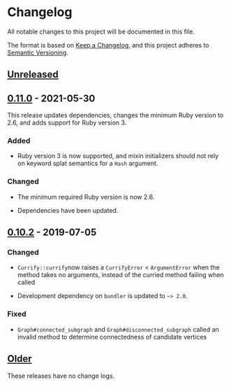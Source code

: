 # Changelog

All notable changes to this project will be documented in this file.

The format is based on [Keep a Changelog](https://keepachangelog.com/en/1.0.0/), and this project adheres to [Semantic Versioning](https://semver.org/spec/v2.0.0.html).

## [Unreleased]


## [0.11.0] - 2021-05-30

This release updates dependencies, changes the minimum Ruby version to 2.6, and adds support for Ruby version 3.

### Added

- Ruby version 3 is now supported, and mixin initializers should not rely on keyword splat semantics for a `Hash` argument.

### Changed

- The minimum required Ruby version is now 2.6.

- Dependencies have been updated.


## [0.10.2] - 2019-07-05

### Changed

- `Currify::currify`now raises a `CurrifyError` < `ArgumentError` when the method takes no arguments, instead of the curried method failing when called

- Development dependency on `bundler` is updated to `~> 2.0`.

### Fixed

- `Graph#connected_subgraph` and `Graph#disconnected_subgraph` called an invalid method to determine connectedness of candidate vertices


## [Older]
These releases have no change logs.


[Unreleased]: https://github.com/notCalle/ruby-tangle/compare/v0.11.0..HEAD
[0.11.0]: https://github.com/notCalle/ruby-tangle/compare/v0.10.2..v0.11.0
[0.10.2]: https://github.com/notCalle/ruby-tangle/compare/v0.10.1..v0.10.2
[Older]: https://github.com/notCalle/ruby-tangle/releases/tag/v0.10.1
